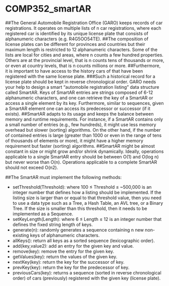 # COMP352_smartAR

##The General Automobile Registration Office (GARO) keeps records of car registrations. 
It operates on multiple lists of n car registrations, where each registered car is identified by its unique license plate that consists of alphanumeric characters (e.g. R4G5OO54TE). 
##The composition of license plates can be different for provinces and countries but their maximum length is restricted to 12 alphanumeric characters. 
Some of the lists are local for cities and areas, where n counts a few hundred properties. 
Others are at the provincial level, that is n counts tens of thousands or more, or even at country levels, that is n counts millions or more. 
##Furthermore, it is important to have access to the history cars of that have been registered with the same license plate.
###Such a historical record for a license plate should be kept in reverse chronological order.
GARO needs your help to design a smart “automobile registration listing” data structure called SmartAR. 
Keys of SmartAR entries are strings composed of 6-12 alphanumeric characters, and one can retrieve the key of a SmartAR or access a single element by its key. Furthermore, similar to sequences, given a SmartAR element one can access its predecessor or successor (if it exists).
##SmartAR adapts to its usage and keeps the balance between memory and runtime requirements.
For instance, if a SmartAR contains only a small number of entries (e.g., few hundreds), it might use less memory overhead but slower (sorting) algorithms. On the other hand, if the number of contained entries is large (greater than 1000 or even in the range of tens of thousands of elements or more), it might have a higher memory requirement but faster (sorting) algorithms. 
##SmartAR might be almost constant in size or might grow and/or shrink dynamically. Ideally, operations applicable to a single SmartAR entry should be between O(1) and O(log n) but never worse than O(n). 
Operations applicable to a complete SmartAR should not exceed O(n2).


##The SmartAR must implement the following methods:
* setThreshold(Threshold): where 100 ≤ Threshold ≤ ~500,000 is an integer number that defines how a listing should be implemented. If the listing size is larger than or equal to that threshold value, then you need to use a data type such as a Tree, a Hash Table, an AVL tree, or a Binary Tree. If the size is smaller than this threshold, then it needs to be implemented as a Sequence.
* setKeyLength(Length): where 6 ≤ Length ≤ 12 is an integer number that defines the fixed string length of keys.
* generate(n): randomly generates a sequence containing n new non-existing keys of alphanumeric characters.
* allKeys(): return all keys as a sorted sequence (lexicographic order).
* add(key,value2): add an entry for the given key and value.
* remove(key): remove the entry for the given key.
* getValues(key): return the values of the given key.
* nextKey(key): return the key for the successor of key.
* prevKey(key): return the key for the predecessor of key.
* previousCars(key): returns a sequence (sorted in reverse chronological order) of cars (previously) registered with the given key (license plate).
